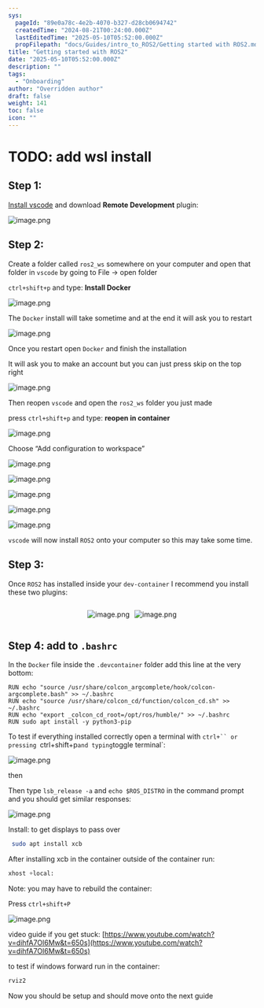 ```yaml
---
sys:
  pageId: "89e0a78c-4e2b-4070-b327-d28cb0694742"
  createdTime: "2024-08-21T00:24:00.000Z"
  lastEditedTime: "2025-05-10T05:52:00.000Z"
  propFilepath: "docs/Guides/intro_to_ROS2/Getting started with ROS2.md"
title: "Getting started with ROS2"
date: "2025-05-10T05:52:00.000Z"
description: ""
tags:
  - "Onboarding"
author: "Overridden author"
draft: false
weight: 141
toc: false
icon: ""
---
```


# TODO: add wsl install

## Step 1:

[Install vscode](https://code.visualstudio.com/download) and download **Remote Development** plugin:

![image.png](https://prod-files-secure.s3.us-west-2.amazonaws.com/d518164a-d88e-44d1-a4ee-3adb3bd8bce0/efb52993-1881-4a40-b95e-6f020334f022/image.png?X-Amz-Algorithm=AWS4-HMAC-SHA256&X-Amz-Content-Sha256=UNSIGNED-PAYLOAD&X-Amz-Credential=ASIAZI2LB4662X2KXWVA%2F20250520%2Fus-west-2%2Fs3%2Faws4_request&X-Amz-Date=20250520T091026Z&X-Amz-Expires=3600&X-Amz-Security-Token=IQoJb3JpZ2luX2VjEOf%2F%2F%2F%2F%2F%2F%2F%2F%2F%2FwEaCXVzLXdlc3QtMiJHMEUCIQCutED8BjjyBOqHA09tpWVbq1ei9s2eyCY3xALSB%2Fct7AIgdvJAQmxITlShX9VMsnnAaJDclhcBHrL2iwUcjCWo13QqiAQIoP%2F%2F%2F%2F%2F%2F%2F%2F%2F%2FARAAGgw2Mzc0MjMxODM4MDUiDFxdKXdIaSeofqxbJCrcA0aM2rB%2B4%2BplWctUcYMYZRvnixSzVj%2F9cefSTmNgJGESbPiWNjIP1CPYylFgOI9mXTl3TTZ5BfRgdxQBomvv%2F0wAbQ0Jl4Lgz4U1dQwahpTEFvjkCfxeTHbm53LsXRbSsHiNJpqnc3F9065mt45U1WgShVli8v4I4Adk29I26%2Bkf2srFUyvBuHMQ43vYPwpVveOfVm5JC8nSJNZdOHlg8cvKyAeYtDDCtNipOb46ErN55Y2%2F0OrFK7xUu4%2FwCdKtJeLMfB14%2FQyjCMSCCfS8FHGGJ9FKBTG3VKslOR8nLO7ueu1HH8tDuAD6vezzpBKDesiYqk834j7bF6a%2FtbfEfsFoAnHrpSzdY%2FY1EQj7f%2BQxO4WPS78GCb5iWfA%2FRSMHzsVvbmPVq0MZH1fV50rn2sKMKGExlofqQvK4lkdpKg439cI9rC%2BhCcLFShlLOMUfhaY2xrwHewuXfITWg3DaQwB7zMNroyhYeAVrhBoUCVYFMWI7I2qIrC0Kh5L%2FpknOtxT0zBz3ZkEScj0T5IO4VvyYGMp1dqpMm9ZDks35mOHVEAsYkXjvtifCU6zj%2FRP1l5FdR2Xo2eF0BNoRZQGkIVSOzOrEzapiqvyou2ZUqNsI7SqYGO9AJDutxtA9MIrHsMEGOqUBh%2BGzhdFmWCmn3fl5iDU6AiU1tBXIzeP1wh2unGI19G0oORF3NxTkd7i%2Fv948rHWozAIC0HzXXcIeFpfryetr0TviqckFedTX8DlnB07bJUVgSZg09K4mF4IypJZ7mvv21pWHlX3dcZcV2j2jJafxt2%2FJ7TCltCdLRD%2FXtcoqlSQe4074opXKxeF3bEW7wdaT7esLFivmFlux4cvg8odvALCKDfPi&X-Amz-Signature=c1af1c84b48772d0d8914908fb6943c64ed982fcf9ee4c096dc7817b115c08c8&X-Amz-SignedHeaders=host&x-id=GetObject)

## Step 2:

Create a folder called `ros2_ws` somewhere on your computer and open that folder in `vscode` by going to File → open folder 

`ctrl+shift+p` and type: **Install Docker**

![image.png](https://prod-files-secure.s3.us-west-2.amazonaws.com/d518164a-d88e-44d1-a4ee-3adb3bd8bce0/2269dc0e-1cd5-47ff-bceb-c04ad9b2eab0/image.png?X-Amz-Algorithm=AWS4-HMAC-SHA256&X-Amz-Content-Sha256=UNSIGNED-PAYLOAD&X-Amz-Credential=ASIAZI2LB4662X2KXWVA%2F20250520%2Fus-west-2%2Fs3%2Faws4_request&X-Amz-Date=20250520T091026Z&X-Amz-Expires=3600&X-Amz-Security-Token=IQoJb3JpZ2luX2VjEOf%2F%2F%2F%2F%2F%2F%2F%2F%2F%2FwEaCXVzLXdlc3QtMiJHMEUCIQCutED8BjjyBOqHA09tpWVbq1ei9s2eyCY3xALSB%2Fct7AIgdvJAQmxITlShX9VMsnnAaJDclhcBHrL2iwUcjCWo13QqiAQIoP%2F%2F%2F%2F%2F%2F%2F%2F%2F%2FARAAGgw2Mzc0MjMxODM4MDUiDFxdKXdIaSeofqxbJCrcA0aM2rB%2B4%2BplWctUcYMYZRvnixSzVj%2F9cefSTmNgJGESbPiWNjIP1CPYylFgOI9mXTl3TTZ5BfRgdxQBomvv%2F0wAbQ0Jl4Lgz4U1dQwahpTEFvjkCfxeTHbm53LsXRbSsHiNJpqnc3F9065mt45U1WgShVli8v4I4Adk29I26%2Bkf2srFUyvBuHMQ43vYPwpVveOfVm5JC8nSJNZdOHlg8cvKyAeYtDDCtNipOb46ErN55Y2%2F0OrFK7xUu4%2FwCdKtJeLMfB14%2FQyjCMSCCfS8FHGGJ9FKBTG3VKslOR8nLO7ueu1HH8tDuAD6vezzpBKDesiYqk834j7bF6a%2FtbfEfsFoAnHrpSzdY%2FY1EQj7f%2BQxO4WPS78GCb5iWfA%2FRSMHzsVvbmPVq0MZH1fV50rn2sKMKGExlofqQvK4lkdpKg439cI9rC%2BhCcLFShlLOMUfhaY2xrwHewuXfITWg3DaQwB7zMNroyhYeAVrhBoUCVYFMWI7I2qIrC0Kh5L%2FpknOtxT0zBz3ZkEScj0T5IO4VvyYGMp1dqpMm9ZDks35mOHVEAsYkXjvtifCU6zj%2FRP1l5FdR2Xo2eF0BNoRZQGkIVSOzOrEzapiqvyou2ZUqNsI7SqYGO9AJDutxtA9MIrHsMEGOqUBh%2BGzhdFmWCmn3fl5iDU6AiU1tBXIzeP1wh2unGI19G0oORF3NxTkd7i%2Fv948rHWozAIC0HzXXcIeFpfryetr0TviqckFedTX8DlnB07bJUVgSZg09K4mF4IypJZ7mvv21pWHlX3dcZcV2j2jJafxt2%2FJ7TCltCdLRD%2FXtcoqlSQe4074opXKxeF3bEW7wdaT7esLFivmFlux4cvg8odvALCKDfPi&X-Amz-Signature=eab0224046c71bb212e1087d1ae965e68c76ad7355caf946eabc6b2205a96ad1&X-Amz-SignedHeaders=host&x-id=GetObject)

The `Docker` install will take sometime and at the end it will ask you to restart

![image.png](https://prod-files-secure.s3.us-west-2.amazonaws.com/d518164a-d88e-44d1-a4ee-3adb3bd8bce0/ed233f78-be33-4b1f-b89c-9c346c0e961e/image.png?X-Amz-Algorithm=AWS4-HMAC-SHA256&X-Amz-Content-Sha256=UNSIGNED-PAYLOAD&X-Amz-Credential=ASIAZI2LB4662X2KXWVA%2F20250520%2Fus-west-2%2Fs3%2Faws4_request&X-Amz-Date=20250520T091026Z&X-Amz-Expires=3600&X-Amz-Security-Token=IQoJb3JpZ2luX2VjEOf%2F%2F%2F%2F%2F%2F%2F%2F%2F%2FwEaCXVzLXdlc3QtMiJHMEUCIQCutED8BjjyBOqHA09tpWVbq1ei9s2eyCY3xALSB%2Fct7AIgdvJAQmxITlShX9VMsnnAaJDclhcBHrL2iwUcjCWo13QqiAQIoP%2F%2F%2F%2F%2F%2F%2F%2F%2F%2FARAAGgw2Mzc0MjMxODM4MDUiDFxdKXdIaSeofqxbJCrcA0aM2rB%2B4%2BplWctUcYMYZRvnixSzVj%2F9cefSTmNgJGESbPiWNjIP1CPYylFgOI9mXTl3TTZ5BfRgdxQBomvv%2F0wAbQ0Jl4Lgz4U1dQwahpTEFvjkCfxeTHbm53LsXRbSsHiNJpqnc3F9065mt45U1WgShVli8v4I4Adk29I26%2Bkf2srFUyvBuHMQ43vYPwpVveOfVm5JC8nSJNZdOHlg8cvKyAeYtDDCtNipOb46ErN55Y2%2F0OrFK7xUu4%2FwCdKtJeLMfB14%2FQyjCMSCCfS8FHGGJ9FKBTG3VKslOR8nLO7ueu1HH8tDuAD6vezzpBKDesiYqk834j7bF6a%2FtbfEfsFoAnHrpSzdY%2FY1EQj7f%2BQxO4WPS78GCb5iWfA%2FRSMHzsVvbmPVq0MZH1fV50rn2sKMKGExlofqQvK4lkdpKg439cI9rC%2BhCcLFShlLOMUfhaY2xrwHewuXfITWg3DaQwB7zMNroyhYeAVrhBoUCVYFMWI7I2qIrC0Kh5L%2FpknOtxT0zBz3ZkEScj0T5IO4VvyYGMp1dqpMm9ZDks35mOHVEAsYkXjvtifCU6zj%2FRP1l5FdR2Xo2eF0BNoRZQGkIVSOzOrEzapiqvyou2ZUqNsI7SqYGO9AJDutxtA9MIrHsMEGOqUBh%2BGzhdFmWCmn3fl5iDU6AiU1tBXIzeP1wh2unGI19G0oORF3NxTkd7i%2Fv948rHWozAIC0HzXXcIeFpfryetr0TviqckFedTX8DlnB07bJUVgSZg09K4mF4IypJZ7mvv21pWHlX3dcZcV2j2jJafxt2%2FJ7TCltCdLRD%2FXtcoqlSQe4074opXKxeF3bEW7wdaT7esLFivmFlux4cvg8odvALCKDfPi&X-Amz-Signature=2507f959563aef6a28a38ba0e3e1c4af33cb7d84e5ef565ca417c54d309072b2&X-Amz-SignedHeaders=host&x-id=GetObject)

Once you restart open `Docker` and finish the installation

It will ask you to make an account but you can just press skip on the top right

![image.png](https://prod-files-secure.s3.us-west-2.amazonaws.com/d518164a-d88e-44d1-a4ee-3adb3bd8bce0/21010ad9-1659-4fd9-9f59-9932a09b2a3d/image.png?X-Amz-Algorithm=AWS4-HMAC-SHA256&X-Amz-Content-Sha256=UNSIGNED-PAYLOAD&X-Amz-Credential=ASIAZI2LB4662X2KXWVA%2F20250520%2Fus-west-2%2Fs3%2Faws4_request&X-Amz-Date=20250520T091026Z&X-Amz-Expires=3600&X-Amz-Security-Token=IQoJb3JpZ2luX2VjEOf%2F%2F%2F%2F%2F%2F%2F%2F%2F%2FwEaCXVzLXdlc3QtMiJHMEUCIQCutED8BjjyBOqHA09tpWVbq1ei9s2eyCY3xALSB%2Fct7AIgdvJAQmxITlShX9VMsnnAaJDclhcBHrL2iwUcjCWo13QqiAQIoP%2F%2F%2F%2F%2F%2F%2F%2F%2F%2FARAAGgw2Mzc0MjMxODM4MDUiDFxdKXdIaSeofqxbJCrcA0aM2rB%2B4%2BplWctUcYMYZRvnixSzVj%2F9cefSTmNgJGESbPiWNjIP1CPYylFgOI9mXTl3TTZ5BfRgdxQBomvv%2F0wAbQ0Jl4Lgz4U1dQwahpTEFvjkCfxeTHbm53LsXRbSsHiNJpqnc3F9065mt45U1WgShVli8v4I4Adk29I26%2Bkf2srFUyvBuHMQ43vYPwpVveOfVm5JC8nSJNZdOHlg8cvKyAeYtDDCtNipOb46ErN55Y2%2F0OrFK7xUu4%2FwCdKtJeLMfB14%2FQyjCMSCCfS8FHGGJ9FKBTG3VKslOR8nLO7ueu1HH8tDuAD6vezzpBKDesiYqk834j7bF6a%2FtbfEfsFoAnHrpSzdY%2FY1EQj7f%2BQxO4WPS78GCb5iWfA%2FRSMHzsVvbmPVq0MZH1fV50rn2sKMKGExlofqQvK4lkdpKg439cI9rC%2BhCcLFShlLOMUfhaY2xrwHewuXfITWg3DaQwB7zMNroyhYeAVrhBoUCVYFMWI7I2qIrC0Kh5L%2FpknOtxT0zBz3ZkEScj0T5IO4VvyYGMp1dqpMm9ZDks35mOHVEAsYkXjvtifCU6zj%2FRP1l5FdR2Xo2eF0BNoRZQGkIVSOzOrEzapiqvyou2ZUqNsI7SqYGO9AJDutxtA9MIrHsMEGOqUBh%2BGzhdFmWCmn3fl5iDU6AiU1tBXIzeP1wh2unGI19G0oORF3NxTkd7i%2Fv948rHWozAIC0HzXXcIeFpfryetr0TviqckFedTX8DlnB07bJUVgSZg09K4mF4IypJZ7mvv21pWHlX3dcZcV2j2jJafxt2%2FJ7TCltCdLRD%2FXtcoqlSQe4074opXKxeF3bEW7wdaT7esLFivmFlux4cvg8odvALCKDfPi&X-Amz-Signature=0afe7e55f4b46b0136fe8193ae7e669cd7790d067a2f329bbcddd1386c69abe7&X-Amz-SignedHeaders=host&x-id=GetObject)

Then reopen `vscode` and open the `ros2_ws` folder you just made

press `ctrl+shift+p` and type: **reopen in container**

![image.png](https://prod-files-secure.s3.us-west-2.amazonaws.com/d518164a-d88e-44d1-a4ee-3adb3bd8bce0/4e93b8c2-41ad-488c-8095-c74205196118/image.png?X-Amz-Algorithm=AWS4-HMAC-SHA256&X-Amz-Content-Sha256=UNSIGNED-PAYLOAD&X-Amz-Credential=ASIAZI2LB4662X2KXWVA%2F20250520%2Fus-west-2%2Fs3%2Faws4_request&X-Amz-Date=20250520T091026Z&X-Amz-Expires=3600&X-Amz-Security-Token=IQoJb3JpZ2luX2VjEOf%2F%2F%2F%2F%2F%2F%2F%2F%2F%2FwEaCXVzLXdlc3QtMiJHMEUCIQCutED8BjjyBOqHA09tpWVbq1ei9s2eyCY3xALSB%2Fct7AIgdvJAQmxITlShX9VMsnnAaJDclhcBHrL2iwUcjCWo13QqiAQIoP%2F%2F%2F%2F%2F%2F%2F%2F%2F%2FARAAGgw2Mzc0MjMxODM4MDUiDFxdKXdIaSeofqxbJCrcA0aM2rB%2B4%2BplWctUcYMYZRvnixSzVj%2F9cefSTmNgJGESbPiWNjIP1CPYylFgOI9mXTl3TTZ5BfRgdxQBomvv%2F0wAbQ0Jl4Lgz4U1dQwahpTEFvjkCfxeTHbm53LsXRbSsHiNJpqnc3F9065mt45U1WgShVli8v4I4Adk29I26%2Bkf2srFUyvBuHMQ43vYPwpVveOfVm5JC8nSJNZdOHlg8cvKyAeYtDDCtNipOb46ErN55Y2%2F0OrFK7xUu4%2FwCdKtJeLMfB14%2FQyjCMSCCfS8FHGGJ9FKBTG3VKslOR8nLO7ueu1HH8tDuAD6vezzpBKDesiYqk834j7bF6a%2FtbfEfsFoAnHrpSzdY%2FY1EQj7f%2BQxO4WPS78GCb5iWfA%2FRSMHzsVvbmPVq0MZH1fV50rn2sKMKGExlofqQvK4lkdpKg439cI9rC%2BhCcLFShlLOMUfhaY2xrwHewuXfITWg3DaQwB7zMNroyhYeAVrhBoUCVYFMWI7I2qIrC0Kh5L%2FpknOtxT0zBz3ZkEScj0T5IO4VvyYGMp1dqpMm9ZDks35mOHVEAsYkXjvtifCU6zj%2FRP1l5FdR2Xo2eF0BNoRZQGkIVSOzOrEzapiqvyou2ZUqNsI7SqYGO9AJDutxtA9MIrHsMEGOqUBh%2BGzhdFmWCmn3fl5iDU6AiU1tBXIzeP1wh2unGI19G0oORF3NxTkd7i%2Fv948rHWozAIC0HzXXcIeFpfryetr0TviqckFedTX8DlnB07bJUVgSZg09K4mF4IypJZ7mvv21pWHlX3dcZcV2j2jJafxt2%2FJ7TCltCdLRD%2FXtcoqlSQe4074opXKxeF3bEW7wdaT7esLFivmFlux4cvg8odvALCKDfPi&X-Amz-Signature=e2a9915e153f033b20c1125e6f8cedfa99fb409e966c1d7ef34885be4ae23e2c&X-Amz-SignedHeaders=host&x-id=GetObject)

Choose “Add configuration to workspace”

![image.png](https://prod-files-secure.s3.us-west-2.amazonaws.com/d518164a-d88e-44d1-a4ee-3adb3bd8bce0/9560b282-5060-4989-ba37-97e7b2c22476/image.png?X-Amz-Algorithm=AWS4-HMAC-SHA256&X-Amz-Content-Sha256=UNSIGNED-PAYLOAD&X-Amz-Credential=ASIAZI2LB4662X2KXWVA%2F20250520%2Fus-west-2%2Fs3%2Faws4_request&X-Amz-Date=20250520T091026Z&X-Amz-Expires=3600&X-Amz-Security-Token=IQoJb3JpZ2luX2VjEOf%2F%2F%2F%2F%2F%2F%2F%2F%2F%2FwEaCXVzLXdlc3QtMiJHMEUCIQCutED8BjjyBOqHA09tpWVbq1ei9s2eyCY3xALSB%2Fct7AIgdvJAQmxITlShX9VMsnnAaJDclhcBHrL2iwUcjCWo13QqiAQIoP%2F%2F%2F%2F%2F%2F%2F%2F%2F%2FARAAGgw2Mzc0MjMxODM4MDUiDFxdKXdIaSeofqxbJCrcA0aM2rB%2B4%2BplWctUcYMYZRvnixSzVj%2F9cefSTmNgJGESbPiWNjIP1CPYylFgOI9mXTl3TTZ5BfRgdxQBomvv%2F0wAbQ0Jl4Lgz4U1dQwahpTEFvjkCfxeTHbm53LsXRbSsHiNJpqnc3F9065mt45U1WgShVli8v4I4Adk29I26%2Bkf2srFUyvBuHMQ43vYPwpVveOfVm5JC8nSJNZdOHlg8cvKyAeYtDDCtNipOb46ErN55Y2%2F0OrFK7xUu4%2FwCdKtJeLMfB14%2FQyjCMSCCfS8FHGGJ9FKBTG3VKslOR8nLO7ueu1HH8tDuAD6vezzpBKDesiYqk834j7bF6a%2FtbfEfsFoAnHrpSzdY%2FY1EQj7f%2BQxO4WPS78GCb5iWfA%2FRSMHzsVvbmPVq0MZH1fV50rn2sKMKGExlofqQvK4lkdpKg439cI9rC%2BhCcLFShlLOMUfhaY2xrwHewuXfITWg3DaQwB7zMNroyhYeAVrhBoUCVYFMWI7I2qIrC0Kh5L%2FpknOtxT0zBz3ZkEScj0T5IO4VvyYGMp1dqpMm9ZDks35mOHVEAsYkXjvtifCU6zj%2FRP1l5FdR2Xo2eF0BNoRZQGkIVSOzOrEzapiqvyou2ZUqNsI7SqYGO9AJDutxtA9MIrHsMEGOqUBh%2BGzhdFmWCmn3fl5iDU6AiU1tBXIzeP1wh2unGI19G0oORF3NxTkd7i%2Fv948rHWozAIC0HzXXcIeFpfryetr0TviqckFedTX8DlnB07bJUVgSZg09K4mF4IypJZ7mvv21pWHlX3dcZcV2j2jJafxt2%2FJ7TCltCdLRD%2FXtcoqlSQe4074opXKxeF3bEW7wdaT7esLFivmFlux4cvg8odvALCKDfPi&X-Amz-Signature=71fd4c192c39f3d339c90a60467d0812022361a93d90e5783c15640556791f9c&X-Amz-SignedHeaders=host&x-id=GetObject)

![image.png](https://prod-files-secure.s3.us-west-2.amazonaws.com/d518164a-d88e-44d1-a4ee-3adb3bd8bce0/2ee63f81-886b-48e8-a553-dc6e5eac99e4/image.png?X-Amz-Algorithm=AWS4-HMAC-SHA256&X-Amz-Content-Sha256=UNSIGNED-PAYLOAD&X-Amz-Credential=ASIAZI2LB4662X2KXWVA%2F20250520%2Fus-west-2%2Fs3%2Faws4_request&X-Amz-Date=20250520T091026Z&X-Amz-Expires=3600&X-Amz-Security-Token=IQoJb3JpZ2luX2VjEOf%2F%2F%2F%2F%2F%2F%2F%2F%2F%2FwEaCXVzLXdlc3QtMiJHMEUCIQCutED8BjjyBOqHA09tpWVbq1ei9s2eyCY3xALSB%2Fct7AIgdvJAQmxITlShX9VMsnnAaJDclhcBHrL2iwUcjCWo13QqiAQIoP%2F%2F%2F%2F%2F%2F%2F%2F%2F%2FARAAGgw2Mzc0MjMxODM4MDUiDFxdKXdIaSeofqxbJCrcA0aM2rB%2B4%2BplWctUcYMYZRvnixSzVj%2F9cefSTmNgJGESbPiWNjIP1CPYylFgOI9mXTl3TTZ5BfRgdxQBomvv%2F0wAbQ0Jl4Lgz4U1dQwahpTEFvjkCfxeTHbm53LsXRbSsHiNJpqnc3F9065mt45U1WgShVli8v4I4Adk29I26%2Bkf2srFUyvBuHMQ43vYPwpVveOfVm5JC8nSJNZdOHlg8cvKyAeYtDDCtNipOb46ErN55Y2%2F0OrFK7xUu4%2FwCdKtJeLMfB14%2FQyjCMSCCfS8FHGGJ9FKBTG3VKslOR8nLO7ueu1HH8tDuAD6vezzpBKDesiYqk834j7bF6a%2FtbfEfsFoAnHrpSzdY%2FY1EQj7f%2BQxO4WPS78GCb5iWfA%2FRSMHzsVvbmPVq0MZH1fV50rn2sKMKGExlofqQvK4lkdpKg439cI9rC%2BhCcLFShlLOMUfhaY2xrwHewuXfITWg3DaQwB7zMNroyhYeAVrhBoUCVYFMWI7I2qIrC0Kh5L%2FpknOtxT0zBz3ZkEScj0T5IO4VvyYGMp1dqpMm9ZDks35mOHVEAsYkXjvtifCU6zj%2FRP1l5FdR2Xo2eF0BNoRZQGkIVSOzOrEzapiqvyou2ZUqNsI7SqYGO9AJDutxtA9MIrHsMEGOqUBh%2BGzhdFmWCmn3fl5iDU6AiU1tBXIzeP1wh2unGI19G0oORF3NxTkd7i%2Fv948rHWozAIC0HzXXcIeFpfryetr0TviqckFedTX8DlnB07bJUVgSZg09K4mF4IypJZ7mvv21pWHlX3dcZcV2j2jJafxt2%2FJ7TCltCdLRD%2FXtcoqlSQe4074opXKxeF3bEW7wdaT7esLFivmFlux4cvg8odvALCKDfPi&X-Amz-Signature=49c6fee87ffdbb20ddb32b91150589fdc54dfc3091f3185d08dad69d91ee59be&X-Amz-SignedHeaders=host&x-id=GetObject)

![image.png](https://prod-files-secure.s3.us-west-2.amazonaws.com/d518164a-d88e-44d1-a4ee-3adb3bd8bce0/ae1580b2-b048-407e-aed9-b584224a7a04/image.png?X-Amz-Algorithm=AWS4-HMAC-SHA256&X-Amz-Content-Sha256=UNSIGNED-PAYLOAD&X-Amz-Credential=ASIAZI2LB4662X2KXWVA%2F20250520%2Fus-west-2%2Fs3%2Faws4_request&X-Amz-Date=20250520T091026Z&X-Amz-Expires=3600&X-Amz-Security-Token=IQoJb3JpZ2luX2VjEOf%2F%2F%2F%2F%2F%2F%2F%2F%2F%2FwEaCXVzLXdlc3QtMiJHMEUCIQCutED8BjjyBOqHA09tpWVbq1ei9s2eyCY3xALSB%2Fct7AIgdvJAQmxITlShX9VMsnnAaJDclhcBHrL2iwUcjCWo13QqiAQIoP%2F%2F%2F%2F%2F%2F%2F%2F%2F%2FARAAGgw2Mzc0MjMxODM4MDUiDFxdKXdIaSeofqxbJCrcA0aM2rB%2B4%2BplWctUcYMYZRvnixSzVj%2F9cefSTmNgJGESbPiWNjIP1CPYylFgOI9mXTl3TTZ5BfRgdxQBomvv%2F0wAbQ0Jl4Lgz4U1dQwahpTEFvjkCfxeTHbm53LsXRbSsHiNJpqnc3F9065mt45U1WgShVli8v4I4Adk29I26%2Bkf2srFUyvBuHMQ43vYPwpVveOfVm5JC8nSJNZdOHlg8cvKyAeYtDDCtNipOb46ErN55Y2%2F0OrFK7xUu4%2FwCdKtJeLMfB14%2FQyjCMSCCfS8FHGGJ9FKBTG3VKslOR8nLO7ueu1HH8tDuAD6vezzpBKDesiYqk834j7bF6a%2FtbfEfsFoAnHrpSzdY%2FY1EQj7f%2BQxO4WPS78GCb5iWfA%2FRSMHzsVvbmPVq0MZH1fV50rn2sKMKGExlofqQvK4lkdpKg439cI9rC%2BhCcLFShlLOMUfhaY2xrwHewuXfITWg3DaQwB7zMNroyhYeAVrhBoUCVYFMWI7I2qIrC0Kh5L%2FpknOtxT0zBz3ZkEScj0T5IO4VvyYGMp1dqpMm9ZDks35mOHVEAsYkXjvtifCU6zj%2FRP1l5FdR2Xo2eF0BNoRZQGkIVSOzOrEzapiqvyou2ZUqNsI7SqYGO9AJDutxtA9MIrHsMEGOqUBh%2BGzhdFmWCmn3fl5iDU6AiU1tBXIzeP1wh2unGI19G0oORF3NxTkd7i%2Fv948rHWozAIC0HzXXcIeFpfryetr0TviqckFedTX8DlnB07bJUVgSZg09K4mF4IypJZ7mvv21pWHlX3dcZcV2j2jJafxt2%2FJ7TCltCdLRD%2FXtcoqlSQe4074opXKxeF3bEW7wdaT7esLFivmFlux4cvg8odvALCKDfPi&X-Amz-Signature=f7228b2bcbe8af07b4db4293245204627211dcb2bf2f1d05c1b5020c641f6c5b&X-Amz-SignedHeaders=host&x-id=GetObject)

![image.png](https://prod-files-secure.s3.us-west-2.amazonaws.com/d518164a-d88e-44d1-a4ee-3adb3bd8bce0/53255b28-f75e-430f-b9e3-c0ac8577e42b/image.png?X-Amz-Algorithm=AWS4-HMAC-SHA256&X-Amz-Content-Sha256=UNSIGNED-PAYLOAD&X-Amz-Credential=ASIAZI2LB4662X2KXWVA%2F20250520%2Fus-west-2%2Fs3%2Faws4_request&X-Amz-Date=20250520T091026Z&X-Amz-Expires=3600&X-Amz-Security-Token=IQoJb3JpZ2luX2VjEOf%2F%2F%2F%2F%2F%2F%2F%2F%2F%2FwEaCXVzLXdlc3QtMiJHMEUCIQCutED8BjjyBOqHA09tpWVbq1ei9s2eyCY3xALSB%2Fct7AIgdvJAQmxITlShX9VMsnnAaJDclhcBHrL2iwUcjCWo13QqiAQIoP%2F%2F%2F%2F%2F%2F%2F%2F%2F%2FARAAGgw2Mzc0MjMxODM4MDUiDFxdKXdIaSeofqxbJCrcA0aM2rB%2B4%2BplWctUcYMYZRvnixSzVj%2F9cefSTmNgJGESbPiWNjIP1CPYylFgOI9mXTl3TTZ5BfRgdxQBomvv%2F0wAbQ0Jl4Lgz4U1dQwahpTEFvjkCfxeTHbm53LsXRbSsHiNJpqnc3F9065mt45U1WgShVli8v4I4Adk29I26%2Bkf2srFUyvBuHMQ43vYPwpVveOfVm5JC8nSJNZdOHlg8cvKyAeYtDDCtNipOb46ErN55Y2%2F0OrFK7xUu4%2FwCdKtJeLMfB14%2FQyjCMSCCfS8FHGGJ9FKBTG3VKslOR8nLO7ueu1HH8tDuAD6vezzpBKDesiYqk834j7bF6a%2FtbfEfsFoAnHrpSzdY%2FY1EQj7f%2BQxO4WPS78GCb5iWfA%2FRSMHzsVvbmPVq0MZH1fV50rn2sKMKGExlofqQvK4lkdpKg439cI9rC%2BhCcLFShlLOMUfhaY2xrwHewuXfITWg3DaQwB7zMNroyhYeAVrhBoUCVYFMWI7I2qIrC0Kh5L%2FpknOtxT0zBz3ZkEScj0T5IO4VvyYGMp1dqpMm9ZDks35mOHVEAsYkXjvtifCU6zj%2FRP1l5FdR2Xo2eF0BNoRZQGkIVSOzOrEzapiqvyou2ZUqNsI7SqYGO9AJDutxtA9MIrHsMEGOqUBh%2BGzhdFmWCmn3fl5iDU6AiU1tBXIzeP1wh2unGI19G0oORF3NxTkd7i%2Fv948rHWozAIC0HzXXcIeFpfryetr0TviqckFedTX8DlnB07bJUVgSZg09K4mF4IypJZ7mvv21pWHlX3dcZcV2j2jJafxt2%2FJ7TCltCdLRD%2FXtcoqlSQe4074opXKxeF3bEW7wdaT7esLFivmFlux4cvg8odvALCKDfPi&X-Amz-Signature=47dda5caf2033c227d07fe68e92bf3c43ff98de75e0734a1ae76232994fe0be0&X-Amz-SignedHeaders=host&x-id=GetObject)

![image.png](https://prod-files-secure.s3.us-west-2.amazonaws.com/d518164a-d88e-44d1-a4ee-3adb3bd8bce0/7c562767-5af9-4ffb-97d1-327bcdf4ee00/image.png?X-Amz-Algorithm=AWS4-HMAC-SHA256&X-Amz-Content-Sha256=UNSIGNED-PAYLOAD&X-Amz-Credential=ASIAZI2LB4662X2KXWVA%2F20250520%2Fus-west-2%2Fs3%2Faws4_request&X-Amz-Date=20250520T091026Z&X-Amz-Expires=3600&X-Amz-Security-Token=IQoJb3JpZ2luX2VjEOf%2F%2F%2F%2F%2F%2F%2F%2F%2F%2FwEaCXVzLXdlc3QtMiJHMEUCIQCutED8BjjyBOqHA09tpWVbq1ei9s2eyCY3xALSB%2Fct7AIgdvJAQmxITlShX9VMsnnAaJDclhcBHrL2iwUcjCWo13QqiAQIoP%2F%2F%2F%2F%2F%2F%2F%2F%2F%2FARAAGgw2Mzc0MjMxODM4MDUiDFxdKXdIaSeofqxbJCrcA0aM2rB%2B4%2BplWctUcYMYZRvnixSzVj%2F9cefSTmNgJGESbPiWNjIP1CPYylFgOI9mXTl3TTZ5BfRgdxQBomvv%2F0wAbQ0Jl4Lgz4U1dQwahpTEFvjkCfxeTHbm53LsXRbSsHiNJpqnc3F9065mt45U1WgShVli8v4I4Adk29I26%2Bkf2srFUyvBuHMQ43vYPwpVveOfVm5JC8nSJNZdOHlg8cvKyAeYtDDCtNipOb46ErN55Y2%2F0OrFK7xUu4%2FwCdKtJeLMfB14%2FQyjCMSCCfS8FHGGJ9FKBTG3VKslOR8nLO7ueu1HH8tDuAD6vezzpBKDesiYqk834j7bF6a%2FtbfEfsFoAnHrpSzdY%2FY1EQj7f%2BQxO4WPS78GCb5iWfA%2FRSMHzsVvbmPVq0MZH1fV50rn2sKMKGExlofqQvK4lkdpKg439cI9rC%2BhCcLFShlLOMUfhaY2xrwHewuXfITWg3DaQwB7zMNroyhYeAVrhBoUCVYFMWI7I2qIrC0Kh5L%2FpknOtxT0zBz3ZkEScj0T5IO4VvyYGMp1dqpMm9ZDks35mOHVEAsYkXjvtifCU6zj%2FRP1l5FdR2Xo2eF0BNoRZQGkIVSOzOrEzapiqvyou2ZUqNsI7SqYGO9AJDutxtA9MIrHsMEGOqUBh%2BGzhdFmWCmn3fl5iDU6AiU1tBXIzeP1wh2unGI19G0oORF3NxTkd7i%2Fv948rHWozAIC0HzXXcIeFpfryetr0TviqckFedTX8DlnB07bJUVgSZg09K4mF4IypJZ7mvv21pWHlX3dcZcV2j2jJafxt2%2FJ7TCltCdLRD%2FXtcoqlSQe4074opXKxeF3bEW7wdaT7esLFivmFlux4cvg8odvALCKDfPi&X-Amz-Signature=510348c7920f9ac830d2625c44f8b01d012f439d44a05edb860e9be69e8ee261&X-Amz-SignedHeaders=host&x-id=GetObject)

`vscode` will now install `ROS2` onto your computer so this may take some time.

## Step 3:

Once `ROS2` has installed inside your `dev-container` I recommend you install these two plugins:

<div style="display: flex;flex-direction: row; column-gap:10px; max-width: 630px;justify-content: center;">
<div>

![image.png](https://prod-files-secure.s3.us-west-2.amazonaws.com/d518164a-d88e-44d1-a4ee-3adb3bd8bce0/3fc3d550-5a54-4ba1-ba6b-faa01cdb7369/image.png?X-Amz-Algorithm=AWS4-HMAC-SHA256&X-Amz-Content-Sha256=UNSIGNED-PAYLOAD&X-Amz-Credential=ASIAZI2LB46635CFLHW6%2F20250520%2Fus-west-2%2Fs3%2Faws4_request&X-Amz-Date=20250520T091032Z&X-Amz-Expires=3600&X-Amz-Security-Token=IQoJb3JpZ2luX2VjEOf%2F%2F%2F%2F%2F%2F%2F%2F%2F%2FwEaCXVzLXdlc3QtMiJIMEYCIQCFvDvn1Dbxv8MI8Bla5DxI2pK4%2FPMulQ%2FjOEoIe6F1JAIhAO1WyLiDZl%2B8sGSJUt8Sa8LChOuXMeYW10VxWTS2S4O8KogECKD%2F%2F%2F%2F%2F%2F%2F%2F%2F%2FwEQABoMNjM3NDIzMTgzODA1IgwJp0CHgCOcS%2BUBDqAq3AMP6gp4L8ZwG7MARlN5Xaa%2FAfnZGqdqNUpb7pRVnYSvGDowBKjXk%2B8soWCmbgJn2wKbXpkaQLPNt%2BfgZv8U19u3mfYyXE70RoFR88kDFyNwfbqSLF7flfBOgoC9kos1eZICVLwYjbRJNm46SrO%2F34ysjEzJrXlcyzVlP4igG3WSgajGfZR7vCmi7EJBfrZXs52oRzx0UIzQsj7%2B4HAt0q5PlSfFuFJbqcga2IMxuH1h4%2FSslBBj77YMhdDDOn%2FrT84Ri4vRu4StmzX5BIxhrfOVKtwhUzG5zrICkRvoJj%2FLmxvvinI5u3CwhWe%2BHMRLxc%2F%2B2Zlrf6RrBpxcFUpifYqYM%2BuyxiuGIKi0QwzZr%2FR2nnRkAKYXTBEV3%2BMsNAHAIQvbBev6qFaoeVVnC2jEm4zTjbu4PIC5BXX6c2mw3Q7WPzadKWoSNC6zzC93iIMBB3v1QJqpH5dUy8ZoUtwreQNtAh%2BL3jzvwI5K7qZcg7teuZkdXGBUb0YotOc7kUY6MeU9jn6dYnoX7E0%2FfmRyarO38N%2FSM%2BdBFf6dWOC8Gczet1F9k0%2B3fRBm4nuDvhcCmDxnOz6UBA6Arx1j4OsgHqSZbV%2Fu8DK%2F%2F83TLQv6%2FHYV3X1JlbDhyeTyoFcOdDCqxrDBBjqkAW3tmhJyhWvuMs1CMjp0ogqNcWCnNniqjdai4hzjA40U126EZEYpHIOQPfXXB%2FdxZ11MeM%2FD1crjqVvK9%2B7sQAmY8%2BWZdf1Lf%2BXekUc0gkVs3t%2Bu8ttdmhAQedYAf%2Ft7gFO37XJPfLdQhQ9LAHHU%2BmsSLqXGQqxwvm%2FxQkJppDJiGd3OU1fIwVh4BgbgazHxz%2FRPjTfSVaEvNzkNsrCC1fbHD9Vy&X-Amz-Signature=fd7da999b35990a6489eff0c65ccbfea721d04d8a2b81f0e5d98fab942508ab1&X-Amz-SignedHeaders=host&x-id=GetObject)

</div>
<div>

![image.png](https://prod-files-secure.s3.us-west-2.amazonaws.com/d518164a-d88e-44d1-a4ee-3adb3bd8bce0/d994cc66-13c2-4093-a5a3-f84cf4601a82/image.png?X-Amz-Algorithm=AWS4-HMAC-SHA256&X-Amz-Content-Sha256=UNSIGNED-PAYLOAD&X-Amz-Credential=ASIAZI2LB466T3X6QHFT%2F20250520%2Fus-west-2%2Fs3%2Faws4_request&X-Amz-Date=20250520T091032Z&X-Amz-Expires=3600&X-Amz-Security-Token=IQoJb3JpZ2luX2VjEOf%2F%2F%2F%2F%2F%2F%2F%2F%2F%2FwEaCXVzLXdlc3QtMiJGMEQCID4Z91%2BVOu4wkMfh5z6ygmHPzQT5yDjc0R%2BWdQhDJdYjAiBXjzSyNY5w1Ny1eQnnmaNl5cZcwPoVVGtuNN5kj9QkRSqIBAig%2F%2F%2F%2F%2F%2F%2F%2F%2F%2F8BEAAaDDYzNzQyMzE4MzgwNSIMP6%2FtogHCDEw8wSvAKtwDVkD725sO38TMFlmOGyA2apAA%2F9Y4ePheUzukd%2BqaVDy0wbOEo7T9ZFMkSWmGTnxdO2ov5xMejKgvpEiUK7E%2FOMlR0NmJAn66Y81lsoCvlid8vwFxvoubDQJApgif0ptIT8eO0hIdib6EpMiG%2BvjiJQRZLugq53CrvCKaKxZqiFAbrP7l1Z9OLFpMWM9IcZILbYVUmwTlcfuruEQDQU1m9swvhKT%2BXZu8qiU4sJhmXdWoOWkq078GEBH6H5PmPrMcpmeSky5ciOn00nZ2llb9m5N2CngiglO4HFHvFHWZ4TOIqpo4A7deBkQ78RM%2BOdpf81dB9HooK8Kb1s2WEwP1ldk5BOLA6xRBc3PriWxhmANak8OY7G4PlaDaZZjiesJ8D5KLFuqTYa9OdXCZvQXOmeQlFEeAyaoMnQHksaSq%2BNJxsSlSREoSi1G7hsCoikvHkp1wVoAJcGvvUSXY15FH9fDGGIzdNVSER3acRg0HqJ0gih5l8KO5wah7VrYy1PZEfjkggjajIQl%2BqGzpBjcmKVFTrm6wyyowIHOAOU0XOLC5BTM5sY46j0%2FsC53IThCBMghIxs2aBuh76err0X5agDlJMN7zehW2IeKy%2F0mI%2B0NXo8NqywIOfhr8TJYwjcewwQY6pgGZ9oy6RhxKgsgbFYjKvEdxLtT2XyXPAFARTzcS%2B4VdC0%2FLr%2BKN3nf5cQiGKS%2B%2F4lu7%2FeDKM%2F0MGf2Isd%2Bd4NGWdxgfAPcNMN%2FqXMCyZxNj5SV0mkGLXoqpritZzyM8jnr8Kp6mqub0gP8MVh7mdW27qit2%2FPgYue%2BTmUwWkwDA%2FOjj%2Blx%2F%2BP9Yyo4%2B1iOWQpRgjqIiA3SHBM75Kd2sN9GH3EVbEAHf&X-Amz-Signature=43e41af0edfddf63245680e8a23ef12765ac2faa0900dfa56af439eb9d790232&X-Amz-SignedHeaders=host&x-id=GetObject)

</div>
</div>

## Step 4: add to `.bashrc`

In the `Docker` file inside the `.devcontainer` folder add this line at the very bottom: 

```docker
RUN echo "source /usr/share/colcon_argcomplete/hook/colcon-argcomplete.bash" >> ~/.bashrc
RUN echo "source /usr/share/colcon_cd/function/colcon_cd.sh" >> ~/.bashrc
RUN echo "export _colcon_cd_root=/opt/ros/humble/" >> ~/.bashrc
RUN sudo apt install -y python3-pip 
```

To test if everything installed correctly open a terminal with `ctrl+`` or pressing `ctrl+shift+p` and typing `toggle terminal`:

![image.png](https://prod-files-secure.s3.us-west-2.amazonaws.com/d518164a-d88e-44d1-a4ee-3adb3bd8bce0/6a4943d8-b04e-4c02-9a58-775f3384d1a5/image.png?X-Amz-Algorithm=AWS4-HMAC-SHA256&X-Amz-Content-Sha256=UNSIGNED-PAYLOAD&X-Amz-Credential=ASIAZI2LB4662X2KXWVA%2F20250520%2Fus-west-2%2Fs3%2Faws4_request&X-Amz-Date=20250520T091026Z&X-Amz-Expires=3600&X-Amz-Security-Token=IQoJb3JpZ2luX2VjEOf%2F%2F%2F%2F%2F%2F%2F%2F%2F%2FwEaCXVzLXdlc3QtMiJHMEUCIQCutED8BjjyBOqHA09tpWVbq1ei9s2eyCY3xALSB%2Fct7AIgdvJAQmxITlShX9VMsnnAaJDclhcBHrL2iwUcjCWo13QqiAQIoP%2F%2F%2F%2F%2F%2F%2F%2F%2F%2FARAAGgw2Mzc0MjMxODM4MDUiDFxdKXdIaSeofqxbJCrcA0aM2rB%2B4%2BplWctUcYMYZRvnixSzVj%2F9cefSTmNgJGESbPiWNjIP1CPYylFgOI9mXTl3TTZ5BfRgdxQBomvv%2F0wAbQ0Jl4Lgz4U1dQwahpTEFvjkCfxeTHbm53LsXRbSsHiNJpqnc3F9065mt45U1WgShVli8v4I4Adk29I26%2Bkf2srFUyvBuHMQ43vYPwpVveOfVm5JC8nSJNZdOHlg8cvKyAeYtDDCtNipOb46ErN55Y2%2F0OrFK7xUu4%2FwCdKtJeLMfB14%2FQyjCMSCCfS8FHGGJ9FKBTG3VKslOR8nLO7ueu1HH8tDuAD6vezzpBKDesiYqk834j7bF6a%2FtbfEfsFoAnHrpSzdY%2FY1EQj7f%2BQxO4WPS78GCb5iWfA%2FRSMHzsVvbmPVq0MZH1fV50rn2sKMKGExlofqQvK4lkdpKg439cI9rC%2BhCcLFShlLOMUfhaY2xrwHewuXfITWg3DaQwB7zMNroyhYeAVrhBoUCVYFMWI7I2qIrC0Kh5L%2FpknOtxT0zBz3ZkEScj0T5IO4VvyYGMp1dqpMm9ZDks35mOHVEAsYkXjvtifCU6zj%2FRP1l5FdR2Xo2eF0BNoRZQGkIVSOzOrEzapiqvyou2ZUqNsI7SqYGO9AJDutxtA9MIrHsMEGOqUBh%2BGzhdFmWCmn3fl5iDU6AiU1tBXIzeP1wh2unGI19G0oORF3NxTkd7i%2Fv948rHWozAIC0HzXXcIeFpfryetr0TviqckFedTX8DlnB07bJUVgSZg09K4mF4IypJZ7mvv21pWHlX3dcZcV2j2jJafxt2%2FJ7TCltCdLRD%2FXtcoqlSQe4074opXKxeF3bEW7wdaT7esLFivmFlux4cvg8odvALCKDfPi&X-Amz-Signature=0a0dacea6794c67e7ed0cd3a12734aa286e2db2a29d5c2b14144aa45bc9d0313&X-Amz-SignedHeaders=host&x-id=GetObject)

then 

Then type `lsb_release -a` and `echo $ROS_DISTRO` in the command prompt and you should get similar responses:

![image.png](https://prod-files-secure.s3.us-west-2.amazonaws.com/d518164a-d88e-44d1-a4ee-3adb3bd8bce0/3e635dec-a805-4e85-8b9e-d000e5b71a4e/image.png?X-Amz-Algorithm=AWS4-HMAC-SHA256&X-Amz-Content-Sha256=UNSIGNED-PAYLOAD&X-Amz-Credential=ASIAZI2LB4662X2KXWVA%2F20250520%2Fus-west-2%2Fs3%2Faws4_request&X-Amz-Date=20250520T091026Z&X-Amz-Expires=3600&X-Amz-Security-Token=IQoJb3JpZ2luX2VjEOf%2F%2F%2F%2F%2F%2F%2F%2F%2F%2FwEaCXVzLXdlc3QtMiJHMEUCIQCutED8BjjyBOqHA09tpWVbq1ei9s2eyCY3xALSB%2Fct7AIgdvJAQmxITlShX9VMsnnAaJDclhcBHrL2iwUcjCWo13QqiAQIoP%2F%2F%2F%2F%2F%2F%2F%2F%2F%2FARAAGgw2Mzc0MjMxODM4MDUiDFxdKXdIaSeofqxbJCrcA0aM2rB%2B4%2BplWctUcYMYZRvnixSzVj%2F9cefSTmNgJGESbPiWNjIP1CPYylFgOI9mXTl3TTZ5BfRgdxQBomvv%2F0wAbQ0Jl4Lgz4U1dQwahpTEFvjkCfxeTHbm53LsXRbSsHiNJpqnc3F9065mt45U1WgShVli8v4I4Adk29I26%2Bkf2srFUyvBuHMQ43vYPwpVveOfVm5JC8nSJNZdOHlg8cvKyAeYtDDCtNipOb46ErN55Y2%2F0OrFK7xUu4%2FwCdKtJeLMfB14%2FQyjCMSCCfS8FHGGJ9FKBTG3VKslOR8nLO7ueu1HH8tDuAD6vezzpBKDesiYqk834j7bF6a%2FtbfEfsFoAnHrpSzdY%2FY1EQj7f%2BQxO4WPS78GCb5iWfA%2FRSMHzsVvbmPVq0MZH1fV50rn2sKMKGExlofqQvK4lkdpKg439cI9rC%2BhCcLFShlLOMUfhaY2xrwHewuXfITWg3DaQwB7zMNroyhYeAVrhBoUCVYFMWI7I2qIrC0Kh5L%2FpknOtxT0zBz3ZkEScj0T5IO4VvyYGMp1dqpMm9ZDks35mOHVEAsYkXjvtifCU6zj%2FRP1l5FdR2Xo2eF0BNoRZQGkIVSOzOrEzapiqvyou2ZUqNsI7SqYGO9AJDutxtA9MIrHsMEGOqUBh%2BGzhdFmWCmn3fl5iDU6AiU1tBXIzeP1wh2unGI19G0oORF3NxTkd7i%2Fv948rHWozAIC0HzXXcIeFpfryetr0TviqckFedTX8DlnB07bJUVgSZg09K4mF4IypJZ7mvv21pWHlX3dcZcV2j2jJafxt2%2FJ7TCltCdLRD%2FXtcoqlSQe4074opXKxeF3bEW7wdaT7esLFivmFlux4cvg8odvALCKDfPi&X-Amz-Signature=ddbbd43ea845e8b04b17a875a56ccba4060527767c9b388daeb655b89831d6ef&X-Amz-SignedHeaders=host&x-id=GetObject)

Install:  to get displays to pass over

```bash
 sudo apt install xcb
```

After installing xcb in the container outside of the container run:

```python
xhost +local:
```

Note: you may have to rebuild the container:

Press `ctrl+shift+P`

![image.png](https://prod-files-secure.s3.us-west-2.amazonaws.com/d518164a-d88e-44d1-a4ee-3adb3bd8bce0/6c2be660-2618-4c38-9c26-53554f7a0b7b/image.png?X-Amz-Algorithm=AWS4-HMAC-SHA256&X-Amz-Content-Sha256=UNSIGNED-PAYLOAD&X-Amz-Credential=ASIAZI2LB4662X2KXWVA%2F20250520%2Fus-west-2%2Fs3%2Faws4_request&X-Amz-Date=20250520T091026Z&X-Amz-Expires=3600&X-Amz-Security-Token=IQoJb3JpZ2luX2VjEOf%2F%2F%2F%2F%2F%2F%2F%2F%2F%2FwEaCXVzLXdlc3QtMiJHMEUCIQCutED8BjjyBOqHA09tpWVbq1ei9s2eyCY3xALSB%2Fct7AIgdvJAQmxITlShX9VMsnnAaJDclhcBHrL2iwUcjCWo13QqiAQIoP%2F%2F%2F%2F%2F%2F%2F%2F%2F%2FARAAGgw2Mzc0MjMxODM4MDUiDFxdKXdIaSeofqxbJCrcA0aM2rB%2B4%2BplWctUcYMYZRvnixSzVj%2F9cefSTmNgJGESbPiWNjIP1CPYylFgOI9mXTl3TTZ5BfRgdxQBomvv%2F0wAbQ0Jl4Lgz4U1dQwahpTEFvjkCfxeTHbm53LsXRbSsHiNJpqnc3F9065mt45U1WgShVli8v4I4Adk29I26%2Bkf2srFUyvBuHMQ43vYPwpVveOfVm5JC8nSJNZdOHlg8cvKyAeYtDDCtNipOb46ErN55Y2%2F0OrFK7xUu4%2FwCdKtJeLMfB14%2FQyjCMSCCfS8FHGGJ9FKBTG3VKslOR8nLO7ueu1HH8tDuAD6vezzpBKDesiYqk834j7bF6a%2FtbfEfsFoAnHrpSzdY%2FY1EQj7f%2BQxO4WPS78GCb5iWfA%2FRSMHzsVvbmPVq0MZH1fV50rn2sKMKGExlofqQvK4lkdpKg439cI9rC%2BhCcLFShlLOMUfhaY2xrwHewuXfITWg3DaQwB7zMNroyhYeAVrhBoUCVYFMWI7I2qIrC0Kh5L%2FpknOtxT0zBz3ZkEScj0T5IO4VvyYGMp1dqpMm9ZDks35mOHVEAsYkXjvtifCU6zj%2FRP1l5FdR2Xo2eF0BNoRZQGkIVSOzOrEzapiqvyou2ZUqNsI7SqYGO9AJDutxtA9MIrHsMEGOqUBh%2BGzhdFmWCmn3fl5iDU6AiU1tBXIzeP1wh2unGI19G0oORF3NxTkd7i%2Fv948rHWozAIC0HzXXcIeFpfryetr0TviqckFedTX8DlnB07bJUVgSZg09K4mF4IypJZ7mvv21pWHlX3dcZcV2j2jJafxt2%2FJ7TCltCdLRD%2FXtcoqlSQe4074opXKxeF3bEW7wdaT7esLFivmFlux4cvg8odvALCKDfPi&X-Amz-Signature=73a50e7161432be200d87bc2d534c7241dcac41e9a1f61efa595f75e27537b2c&X-Amz-SignedHeaders=host&x-id=GetObject)

video guide if you get stuck: [https://www.youtube.com/watch?v=dihfA7Ol6Mw&t=650s](https://www.youtube.com/watch?v=dihfA7Ol6Mw&t=650s)

to test if windows forward run in the container:

```bash
rviz2
```

Now you should be setup and should move onto the next guide 
